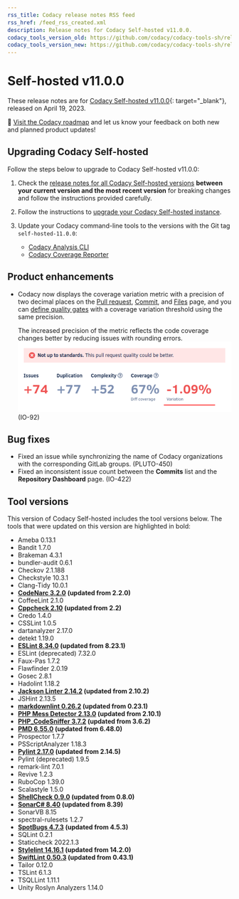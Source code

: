 ```yaml
---
rss_title: Codacy release notes RSS feed
rss_href: /feed_rss_created.xml
description: Release notes for Codacy Self-hosted v11.0.0.
codacy_tools_version_old: https://github.com/codacy/codacy-tools-sh/releases/tag/sh-1.1.3
codacy_tools_version_new: https://github.com/codacy/codacy-tools-sh/releases/tag/sh-1.1.6
---
```


# Self-hosted v11.0.0

These release notes are for [Codacy Self-hosted v11.0.0](https://github.com/codacy/chart/releases/tag/11.0.0){: target="_blank"}, released on April 19, 2023.<!-- TODO Update release date -->

📢 [Visit the Codacy roadmap](https://roadmap.codacy.com) and <span class="skip-vale">let us know</span> your feedback on both new and planned product updates!

<!--TODO Check these issues manually

Jira issues without release notes

Epics:
-   https://codacy.atlassian.net/browse/DOCS-209
Bugs and Community Issues:
Others:
-   https://codacy.atlassian.net/browse/PLUTO-449

Jira issues with disabled release notes

Epics:
-   https://codacy.atlassian.net/browse/IO-439
Bugs and Community Issues:
-   https://codacy.atlassian.net/browse/IO-397
-   https://codacy.atlassian.net/browse/IO-393
-   https://codacy.atlassian.net/browse/IO-381
-   https://codacy.atlassian.net/browse/CY-6630
-   https://codacy.atlassian.net/browse/CY-6586
-->

## Upgrading Codacy Self-hosted

Follow the steps below to upgrade to Codacy Self-hosted v11.0.0:

1.  Check the [release notes for all Codacy Self-hosted versions](../index.md#self-hosted) **between your current version and the most recent version** for breaking changes and follow the instructions provided <span class="skip-vale">carefully</span>.

1.  Follow the instructions to [upgrade your Codacy Self-hosted instance](https://docs.codacy.com/v11.0/chart/maintenance/upgrade/).

1.  Update your Codacy command-line tools to the versions with the Git tag `self-hosted-11.0.0`:

    -   [Codacy Analysis CLI](https://github.com/codacy/codacy-analysis-cli/releases/tag/self-hosted-11.0.0)
    -   [Codacy Coverage Reporter](https://github.com/codacy/codacy-coverage-reporter/releases/tag/self-hosted-11.0.0)

## Product enhancements

-   Codacy now displays the coverage variation metric with a precision of two decimal places on the [Pull request](https://docs.codacy.com/v11.0/repositories/pull-requests/), [Commit](https://docs.codacy.com/v11.0/repositories/commits/), and [Files](https://docs.codacy.com/v11.0/repositories/files/) page, and you can [define quality gates](https://docs.codacy.com/v11.0/repositories-configure/adjusting-quality-settings/#gates) with a coverage variation threshold using the same precision.

    The increased precision of the metric reflects the code coverage changes better by reducing issues with rounding errors. ![Coverage variation on the Pull request quality overview](../images/io-92.png) (IO-92)

## Bug fixes

-   Fixed an issue while synchronizing the name of Codacy organizations with the corresponding GitLab groups. (PLUTO-450)
-   Fixed an inconsistent issue count between the **Commits** list and the **Repository Dashboard** page. (IO-422)

## Tool versions

This version of Codacy Self-hosted includes the tool versions below. The tools that were updated on this version are highlighted in bold:

-   Ameba 0.13.1
-   Bandit 1.7.0
-   Brakeman 4.3.1
-   bundler-audit 0.6.1
-   Checkov 2.1.188
-   Checkstyle 10.3.1
-   Clang-Tidy 10.0.1
-   **[CodeNarc 3.2.0](https://github.com/CodeNarc/CodeNarc/blob/master/CHANGELOG.md#version-320----jan-2023) (updated from 2.2.0)**
-   CoffeeLint 2.1.0
-   **[Cppcheck 2.10](https://github.com/danmar/cppcheck/releases/tag/2.10) (updated from 2.2)**
-   Credo 1.4.0
-   CSSLint 1.0.5
-   dartanalyzer 2.17.0
-   detekt 1.19.0
-   **[ESLint 8.34.0](https://github.com/eslint/eslint/releases/tag/v8.34.0) (updated from 8.23.1)**
-   ESLint (deprecated) 7.32.0
-   Faux-Pas 1.7.2
-   Flawfinder 2.0.19
-   Gosec 2.8.1
-   Hadolint 1.18.2
-   **[Jackson Linter 2.14.2](https://github.com/FasterXML/jackson/wiki/Jackson-Release-2.14.2) (updated from 2.10.2)**
-   JSHint 2.13.5
-   **[markdownlint 0.26.2](https://github.com/DavidAnson/markdownlint/releases/tag/v0.26.2) (updated from 0.23.1)**
-   **[PHP Mess Detector 2.13.0](https://github.com/phpmd/phpmd/releases/tag/2.13.0) (updated from 2.10.1)**
-   **[PHP_CodeSniffer 3.7.2](https://github.com/squizlabs/PHP_CodeSniffer/releases/tag/3.7.2) (updated from 3.6.2)**
-   **[PMD 6.55.0](https://pmd.sourceforge.io/pmd-6.55.0/pmd_release_notes.html) (updated from 6.48.0)**
-   Prospector 1.7.7
-   PSScriptAnalyzer 1.18.3
-   **[Pylint 2.17.0](https://github.com/PyCQA/pylint/releases/tag/v2.17.0) (updated from 2.14.5)**
-   Pylint (deprecated) 1.9.5
-   remark-lint 7.0.1
-   Revive 1.2.3
-   RuboCop 1.39.0
-   Scalastyle 1.5.0
-   **[ShellCheck 0.9.0](https://github.com/koalaman/shellcheck/blob/master/CHANGELOG.md#v090---2022-12-12) (updated from 0.8.0)**
-   **[SonarC# 8.40](https://github.com/SonarSource/sonar-dotnet/releases/tag/8.40.0.48530) (updated from 8.39)**
-   SonarVB 8.15
-   spectral-rulesets 1.2.7
-   **[SpotBugs 4.7.3](https://github.com/spotbugs/spotbugs/releases/tag/4.7.3) (updated from 4.5.3)**
-   SQLint 0.2.1
-   Staticcheck 2022.1.3
-   **[Stylelint 14.16.1](https://github.com/stylelint/stylelint/releases/tag/14.16.1) (updated from 14.2.0)**
-   **[SwiftLint 0.50.3](https://github.com/realm/SwiftLint/releases/tag/0.50.3) (updated from 0.43.1)**
-   Tailor 0.12.0
-   TSLint 6.1.3
-   TSQLLint 1.11.1
-   Unity Roslyn Analyzers 1.14.0
